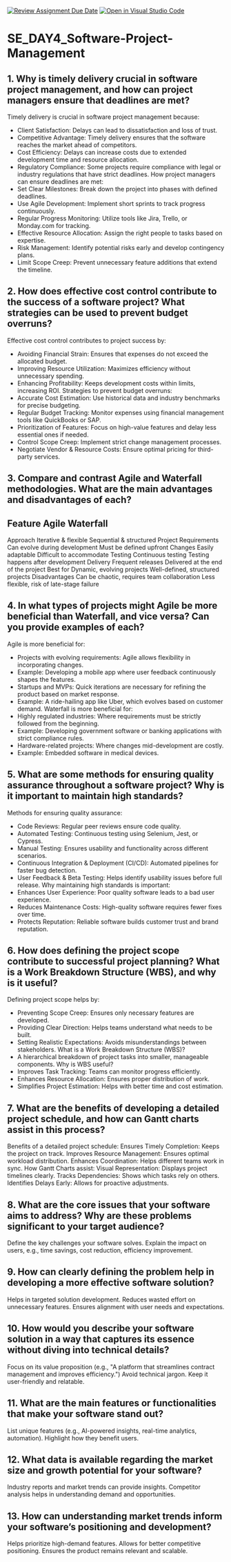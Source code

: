 [![Review Assignment Due Date](https://classroom.github.com/assets/deadline-readme-button-22041afd0340ce965d47ae6ef1cefeee28c7c493a6346c4f15d667ab976d596c.svg)](https://classroom.github.com/a/9pw6JKcu)
[![Open in Visual Studio Code](https://classroom.github.com/assets/open-in-vscode-2e0aaae1b6195c2367325f4f02e2d04e9abb55f0b24a779b69b11b9e10269abc.svg)](https://classroom.github.com/online_ide?assignment_repo_id=18444648&assignment_repo_type=AssignmentRepo)
# SE_DAY4_Software-Project-Management

## 1. Why is timely delivery crucial in software project management, and how can project managers ensure that deadlines are met?
Timely delivery is crucial in software project management because:
- Client Satisfaction: Delays can lead to dissatisfaction and loss of trust.
- Competitive Advantage: Timely delivery ensures that the software reaches the market ahead of competitors.
- Cost Efficiency: Delays can increase costs due to extended development time and resource allocation.
- Regulatory Compliance: Some projects require compliance with legal or industry regulations that have strict deadlines.
How project managers can ensure deadlines are met:
- Set Clear Milestones: Break down the project into phases with defined deadlines.
- Use Agile Development: Implement short sprints to track progress continuously.
- Regular Progress Monitoring: Utilize tools like Jira, Trello, or Monday.com for tracking.
- Effective Resource Allocation: Assign the right people to tasks based on expertise.
- Risk Management: Identify potential risks early and develop contingency plans.
- Limit Scope Creep: Prevent unnecessary feature additions that extend the timeline.
  
## 2. How does effective cost control contribute to the success of a software project? What strategies can be used to prevent budget overruns?
Effective cost control contributes to project success by:
- Avoiding Financial Strain: Ensures that expenses do not exceed the allocated budget.
- Improving Resource Utilization: Maximizes efficiency without unnecessary spending.
- Enhancing Profitability: Keeps development costs within limits, increasing ROI.
Strategies to prevent budget overruns:
- Accurate Cost Estimation: Use historical data and industry benchmarks for precise budgeting.
- Regular Budget Tracking: Monitor expenses using financial management tools like QuickBooks or SAP.
- Prioritization of Features: Focus on high-value features and delay less essential ones if needed.
- Control Scope Creep: Implement strict change management processes.
- Negotiate Vendor & Resource Costs: Ensure optimal pricing for third-party services.

## 3. Compare and contrast Agile and Waterfall methodologies. What are the main advantages and disadvantages of each?

## Feature            	Agile                                                 	Waterfall
Approach	           Iterative & flexible	                                   Sequential & structured
Project              Requirements	Can evolve during development              Must be defined upfront
Changes              Easily adaptable	                                       Difficult to accommodate
Testing	             Continuous testing	                                     Testing happens after development
Delivery           	 Frequent releases	                                     Delivered at the end of the project
Best for	           Dynamic, evolving projects	                             Well-defined, structured projects
Disadvantages	       Can be chaotic, requires team collaboration	           Less flexible, risk of late-stage failure

## 4. In what types of projects might Agile be more beneficial than Waterfall, and vice versa? Can you provide examples of each?
Agile is more beneficial for:
- Projects with evolving requirements: Agile allows flexibility in incorporating changes.
- Example: Developing a mobile app where user feedback continuously shapes the features.
- Startups and MVPs: Quick iterations are necessary for refining the product based on market response.
- Example: A ride-hailing app like Uber, which evolves based on customer demand.
Waterfall is more beneficial for:
- Highly regulated industries: Where requirements must be strictly followed from the beginning.
- Example: Developing government software or banking applications with strict compliance rules.
- Hardware-related projects: Where changes mid-development are costly.
- Example: Embedded software in medical devices.

## 5. What are some methods for ensuring quality assurance throughout a software project? Why is it important to maintain high standards?
Methods for ensuring quality assurance:
- Code Reviews: Regular peer reviews ensure code quality.
- Automated Testing: Continuous testing using Selenium, Jest, or Cypress.
- Manual Testing: Ensures usability and functionality across different scenarios.
- Continuous Integration & Deployment (CI/CD): Automated pipelines for faster bug detection.
- User Feedback & Beta Testing: Helps identify usability issues before full release.
Why maintaining high standards is important:
- Enhances User Experience: Poor quality software leads to a bad user experience.
- Reduces Maintenance Costs: High-quality software requires fewer fixes over time.
- Protects Reputation: Reliable software builds customer trust and brand reputation.

## 6. How does defining the project scope contribute to successful project planning? What is a Work Breakdown Structure (WBS), and why is it useful?
Defining project scope helps by:
- Preventing Scope Creep: Ensures only necessary features are developed.
- Providing Clear Direction: Helps teams understand what needs to be built.
- Setting Realistic Expectations: Avoids misunderstandings between stakeholders.
What is a Work Breakdown Structure (WBS)?
- A hierarchical breakdown of project tasks into smaller, manageable components.
Why is WBS useful?
- Improves Task Tracking: Teams can monitor progress efficiently.
- Enhances Resource Allocation: Ensures proper distribution of work.
- Simplifies Project Estimation: Helps with better time and cost estimation.

## 7. What are the benefits of developing a detailed project schedule, and how can Gantt charts assist in this process?
  Benefits of a detailed project schedule:
Ensures Timely Completion: Keeps the project on track.
Improves Resource Management: Ensures optimal workload distribution.
Enhances Coordination: Helps different teams work in sync.
  How Gantt Charts assist:
Visual Representation: Displays project timelines clearly.
Tracks Dependencies: Shows which tasks rely on others.
Identifies Delays Early: Allows for proactive adjustments.

## 8. What are the core issues that your software aims to address? Why are these problems significant to your target audience?
Define the key challenges your software solves.
Explain the impact on users, e.g., time savings, cost reduction, efficiency improvement.

## 9. How can clearly defining the problem help in developing a more effective software solution?
Helps in targeted solution development.
Reduces wasted effort on unnecessary features.
Ensures alignment with user needs and expectations.

## 10. How would you describe your software solution in a way that captures its essence without diving into technical details?
Focus on its value proposition (e.g., "A platform that streamlines contract management and improves efficiency.")
Avoid technical jargon.
Keep it user-friendly and relatable.

## 11. What are the main features or functionalities that make your software stand out?
List unique features (e.g., AI-powered insights, real-time analytics, automation).
Highlight how they benefit users.

## 12. What data is available regarding the market size and growth potential for your software?
Industry reports and market trends can provide insights.
Competitor analysis helps in understanding demand and opportunities.

## 13. How can understanding market trends inform your software’s positioning and development?
Helps prioritize high-demand features.
Allows for better competitive positioning.
Ensures the product remains relevant and scalable.
